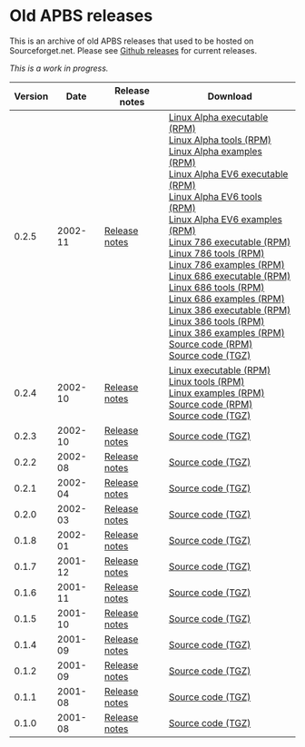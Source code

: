 # Old APBS releases

This is an archive of old APBS releases that used to be hosted on Sourceforget.net.
Please see [Github releases](https://github.com/Electrostatics/apbs/releases) for current releases.

*This is a work in progress.*

| Version | Date | Release notes | Download |
| ------- | ---- | ------------- | -------- |
| 0.2.5 | 2002-11 | [Release notes](https://apbs.readthedocs.io/en/latest/releases.html#apbs-0-2-5-nov-2002) | [Linux Alpha executable (RPM)](apbs-0.2.5-1.alpha.rpm) <br/> [Linux Alpha tools (RPM)](apbs-tools-0.2.5-1.alpha.rpm) <br/> [Linux Alpha examples (RPM)](apbs-examples-0.2.5-1.alpha.rpm) <br/> [Linux Alpha EV6 executable (RPM)](apbs-0.2.5-1.alphaev6.rpm) <br/> [Linux Alpha EV6 tools (RPM)](apbs-tools-0.2.5-1.alphaev6.rpm) <br/> [Linux Alpha EV6 examples (RPM)](apbs-examples-0.2.5-1.alphaev6.rpm) <br/> [Linux 786 executable (RPM)](apbs-0.2.5-1.i786.rpm) <br/> [Linux 786 tools (RPM)](apbs-tools-0.2.5-1.i786.rpm) <br/> [Linux 786 examples (RPM)](apbs-examples-0.2.5-1.i786.rpm) <br/> [Linux 686 executable (RPM)](apbs-0.2.5-1.i686.rpm) <br/> [Linux 686 tools (RPM)](apbs-tools-0.2.5-1.i686.rpm) <br/> [Linux 686 examples (RPM)](apbs-examples-0.2.5-1.i686.rpm) <br/> [Linux 386 executable (RPM)](apbs-0.2.5-1.i386.rpm) <br/> [Linux 386 tools (RPM)](apbs-tools-0.2.5-1.i386.rpm) <br/> [Linux 386 examples (RPM)](apbs-examples-0.2.5-1.i386.rpm) <br/> [Source code (RPM)](apbs-0.2.5-1.src.rpm) <br/> [Source code (TGZ)](apbs-0.2.5-1.src.rpm) |
| 0.2.4 | 2002-10 | [Release notes](https://apbs.readthedocs.io/en/latest/releases.html#apbs-0-2-4-oct-2002) | [Linux executable (RPM)](apbs-0.2.4-1.i386.rpm) <br/> [Linux tools (RPM)](apbs-tools-0.2.4-1.i386.rpm) <br/> [Linux examples (RPM)](apbs-examples-0.2.4-1.i386.rpm) <br/> [Source code (RPM)](apbs-0.2.4-1.src.rpm) <br/> [Source code (TGZ)](apbs-0.2.4.tar.gz) |
| 0.2.3 | 2002-10 | [Release notes](https://apbs.readthedocs.io/en/latest/releases.html#apbs-0-2-3-oct-2002) | [Source code (TGZ)](apbs-0.2.3.tar.gz) |
| 0.2.2 | 2002-08 | [Release notes](https://apbs.readthedocs.io/en/latest/releases.html#apbs-0-2-2-aug-2002) | [Source code (TGZ)](apbs-0.2.2.tar.gz) |
| 0.2.1 | 2002-04 | [Release notes](https://apbs.readthedocs.io/en/latest/releases.html#apbs-0-2-1-apr-2002) | [Source code (TGZ)](apbs-0.2.1.tar.gz) |
| 0.2.0 | 2002-03 | [Release notes](https://apbs.readthedocs.io/en/latest/releases.html#apbs-0-2-0-mar-2002) | [Source code (TGZ)](apbs-0.2.0.tar.gz) |
| 0.1.8 | 2002-01 | [Release notes](https://apbs.readthedocs.io/en/latest/releases.html#apbs-0-1-8-jan-2002) | [Source code (TGZ)](apbs-0.1.8.tar.gz) |
| 0.1.7 | 2001-12 | [Release notes](https://apbs.readthedocs.io/en/latest/releases.html#apbs-0-1-7-dec-2001) | [Source code (TGZ)](apbs-0.1.7.tar.gz) |
| 0.1.6 | 2001-11 | [Release notes](https://apbs.readthedocs.io/en/latest/releases.html#apbs-0-1-6-nov-2001) | [Source code (TGZ)](apbs-0.1.6.tar.gz) |
| 0.1.5 | 2001-10 | [Release notes](https://apbs.readthedocs.io/en/latest/releases.html#apbs-0-1-5-oct-2001) | [Source code (TGZ)](apbs-0.1.5.tar.gz) |
| 0.1.4 | 2001-09 | [Release notes](https://apbs.readthedocs.io/en/latest/releases.html#apbs-0-1-4-sep-2001) | [Source code (TGZ)](apbs-0.1.4.tar.gz) |
| 0.1.2 | 2001-09 | [Release notes](https://apbs.readthedocs.io/en/latest/releases.html#apbs-0-1-2-sep-2001) | [Source code (TGZ)](apbs-0.1.2.tar.gz) |
| 0.1.1 | 2001-08 | [Release notes](https://apbs.readthedocs.io/en/latest/releases.html#apbs-0-1-1-aug-2001) | [Source code (TGZ)](apbs-0.1.1.tar.gz) |
| 0.1.0 | 2001-08 | [Release notes](https://sourceforge.net/projects/apbs/files/apbs/apbs-0.1.0/) | [Source code (TGZ)](apbs-0.1.0.tar.gz) |
